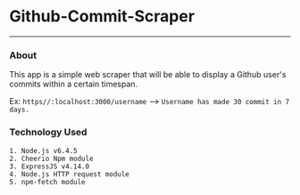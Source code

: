 # Github-Commit-Scraper

---
### About

This app is a simple web scraper that will be able to display a Github user's commits within a certain timespan.

Ex: `https//:localhost:3000/username` --> `Username has made 30 commit in 7 days.`


### Technology Used
```
1. Node.js v6.4.5
2. Cheerio Npm module
3. ExpressJS v4.14.0
4. Node.js HTTP request module
5. npm-fetch module
```
